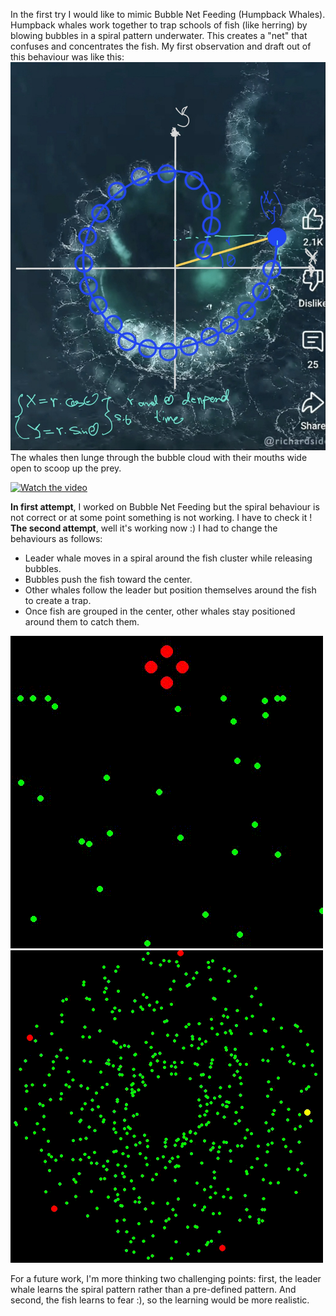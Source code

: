 In the first try I would like to mimic Bubble Net Feeding (Humpback Whales).
Humpback whales work together to trap schools of fish (like herring) by blowing bubbles in a spiral pattern underwater.
This creates a "net" that confuses and concentrates the fish. My first observation and draft out of this behaviour was like this:
![OceanFun_RL](first_note.jpg)
The whales then lunge through the bubble cloud with their mouths wide open to scoop up the prey.

[![Watch the video](https://img.youtube.com/vi/JNhldKgPRg0&ab_channel=UniversityofHawai%E2%80%98iNews/0.jpg)](https://www.youtube.com/watch?v=JNhldKgPRg0&ab_channel=UniversityofHawai%E2%80%98iNews)

**In first attempt**, I worked on Bubble Net Feeding but the spiral behaviour is not correct or at some point something is not working. I have to check it !
**The second attempt**, well it's working now :) 
I had to change the behaviours as follows:
  - Leader whale moves in a spiral around the fish cluster while releasing bubbles.
  - Bubbles push the fish toward the center.
  - Other whales follow the leader but position themselves around the fish to create a trap.
  - Once fish are grouped in the center, other whales stay positioned around them to catch them.

![OceanFun_RL](bubble_net_simulation1.gif) ![OceanFun_RL](bubble_net_simulation22.gif)

For a future work, I'm more thinking two challenging points: first, the leader whale learns the spiral pattern rather than a pre-defined pattern. And second, the fish learns to fear :), so the learning would be more realistic.
